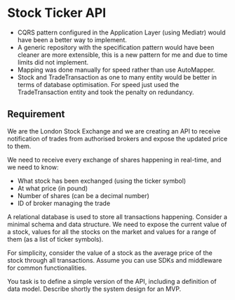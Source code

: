 # Stock Ticker API


- CQRS pattern configured in the Application Layer (using Mediatr) would have been a better way to implement. 
- A generic repository with the specification pattern would have been cleaner are more extensible, this is a new pattern for me and due to time limits did not implement.
- Mapping was done manually for speed rather than use AutoMapper.
- Stock and TradeTransaction as one to many entity would be better in terms of database optimisation. For speed just used the TradeTransaction entity and took the penalty on redundancy.


## Requirement

We are the London Stock Exchange and we are creating an API to receive notification of trades from authorised brokers and expose the updated price to them.

We need to receive every exchange of shares happening in real-time, and we need to know:

- What stock has been exchanged (using the ticker symbol)
- At what price (in pound)
- Number of shares (can be a decimal number)
- ID of broker managing the trade

A relational database is used to store all transactions happening. Consider a minimal schema and data structure. 
We need to expose the current value of a stock, values for all the stocks on the market and values for a range of them (as a list of ticker symbols).

For simplicity, consider the value of a stock as the average price of the stock through all transactions.
Assume you can use SDKs and middleware for common functionalities.

You task is to define a simple version of the API, including a definition of data model. Describe shortly the system design for an MVP.